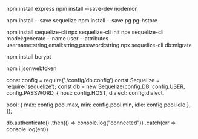npm install express
npm install --save-dev nodemon

npm install --save sequelize
npm install --save pg pg-hstore

npm install sequelize-cli
  npx sequelize-cli init
    npx sequelize-cli model:generate --name user --attributes username:string,email:string,password:string
    npx sequelize-cli db:migrate

npm install bcrypt

npm i jsonwebtoken

const config = require('./config/db.config')
const Sequelize = require('sequelize');
const db = new Sequelize(config.DB, config.USER, config.PASSWORD, {
  host: config.HOST,
  dialect: config.dialect,

  pool: {
    max: config.pool.max,
    min: config.pool.min,
    idle: config.pool.idle
  },
});

db.authenticate()
  .then(() => console.log("connected"))
  .catch(err => console.log(err))